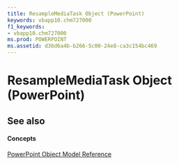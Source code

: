 ```yaml
---
title: ResampleMediaTask Object (PowerPoint)
keywords: vbapp10.chm727000
f1_keywords:
- vbapp10.chm727000
ms.prod: POWERPOINT
ms.assetid: d36d6a4b-b266-5c00-24e8-ca3c154bc469
---
```



# ResampleMediaTask Object (PowerPoint)




## See also


#### Concepts


[PowerPoint Object Model Reference](object-model-powerpoint-vba-reference.md)

